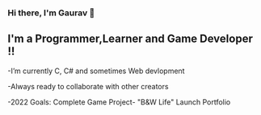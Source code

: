 ### Hi there, I'm Gaurav 👋 

## I'm a Programmer,Learner and Game Developer !!

-I’m currently C, C# and sometimes Web devlopment

-Always ready to collaborate with other creators 

-2022 Goals: Complete Game Project- "B&W Life"
             Launch Portfolio
